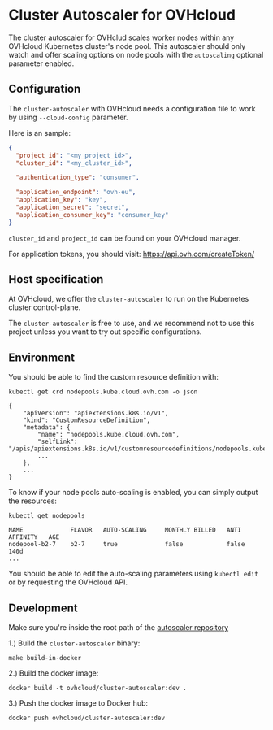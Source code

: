 # Cluster Autoscaler for OVHcloud

The cluster autoscaler for OVHclud scales worker nodes within any
OVHcloud Kubernetes cluster's node pool. This autoscaler should only watch and
offer scaling options on node pools with the `autoscaling` optional parameter enabled.

## Configuration

The `cluster-autoscaler` with OVHcloud needs a configuration file to work by using `--cloud-config` parameter.

Here is an sample:

```json
{
  "project_id": "<my_project_id>",
  "cluster_id": "<my_cluster_id>",

  "authentication_type": "consumer",

  "application_endpoint": "ovh-eu",
  "application_key": "key",
  "application_secret": "secret",
  "application_consumer_key": "consumer_key"
}
```

`cluster_id` and `project_id` can be found on your OVHcloud manager.

For application tokens, you should visit: https://api.ovh.com/createToken/

## Host specification

At OVHcloud, we offer the `cluster-autoscaler` to run on the Kubernetes cluster control-plane.

The `cluster-autoscaler` is free to use, and we recommend not to use this project unless you want to try out specific configurations.

## Environment

You should be able to find the custom resource definition with:

```
kubectl get crd nodepools.kube.cloud.ovh.com -o json

{
    "apiVersion": "apiextensions.k8s.io/v1",
    "kind": "CustomResourceDefinition",
    "metadata": {
        "name": "nodepools.kube.cloud.ovh.com",
        "selfLink": "/apis/apiextensions.k8s.io/v1/customresourcedefinitions/nodepools.kube.cloud.ovh.com",
        ...
    },
    ...
}
```

To know if your node pools auto-scaling is enabled, you can simply output the resources:

```
kubectl get nodepools

NAME             FLAVOR   AUTO-SCALING     MONTHLY BILLED   ANTI AFFINITY   AGE
nodepool-b2-7    b2-7     true             false            false           140d
...
```

You should be able to edit the auto-scaling parameters using `kubectl edit` or by requesting the OVHcloud API.

## Development

Make sure you're inside the root path of the [autoscaler repository](https://github.com/nholuongut/autoscaler)

1.) Build the `cluster-autoscaler` binary:


```
make build-in-docker
```

2.) Build the docker image:

```
docker build -t ovhcloud/cluster-autoscaler:dev .
```


3.) Push the docker image to Docker hub:

```
docker push ovhcloud/cluster-autoscaler:dev
```
